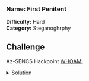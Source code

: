### **Name:** **First Penitent**  
**Difficulty:** Hard  
**Category:** Steganoghrphy  

## Challenge
Az-SENCS Hackpoint 
[WHOAMI](protected%20First%20Penitent.pdf)  

<details>
<summary>Solution</summary>

The Hackpoint from the Az-SENCS FB Page

decrypt the cipher using pigpen
```im on highb0@rd```
open the pdf 

get the flag

**Flag:**  
```AzCTF{blasphemous}```

</details>